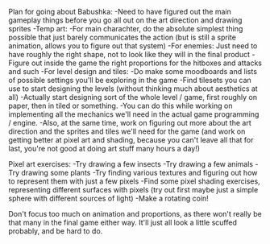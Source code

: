 Plan for going about Babushka:
-Need to have figured out the main gameplay things before you go all out on the art direction and drawing sprites
-Temp art:
	-For main charachter, do the absolute simplest thing possible that just barely communicates the action (but is still a sprite animation, allows you to figure out that system)
	-For enemies: Just need to have roughly the right shape, not to look like they will in the final product
	-Figure out inside the game the right proportions for the hitboxes and attacks and such
-For level design and tiles:
	-Do make some moodboards and lists of possible settings you'll be exploring in the game
	-Find tilesets you can use to start designing the levels (without thinking much about aesthetics at all)
	-Actually start designing sort of the whole level / game, first roughly on paper, then in tiled or something. 
	-You can do this while working on implementing all the mechanics we'll need in the actual game programming / engine.
	-Also, at the same time, work on figuring out more about the art direction and the sprites and tiles we'll need for the game (and work on getting better at pixel art and shading, because you can't leave all that for last, you're not good at doing art stuff many hours a day!)
	
Pixel art exercises:
-Try drawing a few insects
-Try drawing a few animals
-Try drawing some plants
-Try finding various textures and figuring out how to represent them with just a few pixels
-Find some pixel shading exercises, representing different surfaces with pixels (try out first maybe just a simple sphere with different sources of light)
-Make a rotating coin!

Don't focus too much on animation and proportions, as there won't really be that many in the final game either way. It'll just all look a little scuffed probably, and be hard to do.
